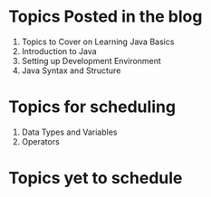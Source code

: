 # Topics Posted in the blog
1. Topics to Cover on Learning Java Basics
2. Introduction to Java
3. Setting up Development Environment
4. Java Syntax and Structure

# Topics for scheduling
1. Data Types and Variables
2. Operators

# Topics yet to schedule